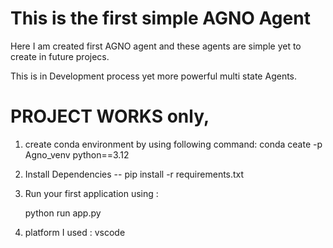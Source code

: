 # This is the first simple AGNO Agent 

Here I am created first AGNO agent and these agents are simple yet to create in future projecs.

This is in Development process yet more powerful multi state Agents.

# PROJECT WORKS only,

1. create conda environment by using following command: 
    conda ceate -p Agno_venv python==3.12

2. Install Dependencies --  pip install -r requirements.txt

3. Run your first application using :

    python run app.py

4. platform I used : vscode

